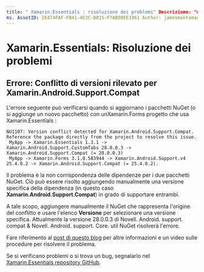 ```yaml
---
title: " Xamarin.Essentials : risoluzione dei problemi" Descrizione: "questo documento descrive come risolvere i problemi riscontrati durante lo sviluppo con la Xamarin.Essentials libreria".
ms. AssetID: 2E474FAF-F841-4E3C-B815-F7ABD8EE3361 Author: jamesmontemagno ms. Author: Jamont ms. Date: 01/06/2020 no-loc: [ Xamarin.Forms , Xamarin.Essentials ]
---
```


# <a name="xamarinessentials-troubleshooting"></a>Xamarin.Essentials: Risoluzione dei problemi

## <a name="error-version-conflict-detected-for-xamarinandroidsupportcompat"></a>Errore: Conflitto di versioni rilevato per Xamarin.Android.Support.Compat

L'errore seguente può verificarsi quando si aggiornano i pacchetti NuGet (o si aggiunge un nuovo pacchetto) con unXamarin.Forms
progetto che usa Xamarin.Essentials :

```error
NU1107: Version conflict detected for Xamarin.Android.Support.Compat. Reference the package directly from the project to resolve this issue.
 MyApp -> Xamarin.Essentials 1.3.1 -> Xamarin.Android.Support.CustomTabs 28.0.0.3 -> Xamarin.Android.Support.Compat (= 28.0.0.3)
 MyApp -> Xamarin.Forms 3.1.0.583944 -> Xamarin.Android.Support.v4 25.4.0.2 -> Xamarin.Android.Support.Compat (= 25.4.0.2).
```

Il problema è la non corrispondenza delle dipendenze per i due pacchetti NuGet. Ciò può essere risolto aggiungendo manualmente una versione specifica della dipendenza (in questo caso **Xamarin.Android.Support.Compat**) in grado di supportare entrambi.

A tale scopo, aggiungere manualmente il NuGet che rappresenta l'origine del conflitto e usare l'elenco **Versione** per selezionare una versione specifica. Attualmente la versione 28.0.0.3 di Novell. Android. support. compat & Novell. Android. support. Core. util NuGet risolverà l'errore.

Fare riferimento al [post di questo blog](https://redth.codes/how-to-fix-the-dreaded-version-conflict-nuget-error-in-your-xamarin-android-projects/) per altre informazioni e un video sulle procedure per risolvere il problema.

Se si verificano problemi o si trova un bug, segnalarlo nel [ Xamarin.Essentials repository GitHub](https://github.com/xamarin/Essentials).
